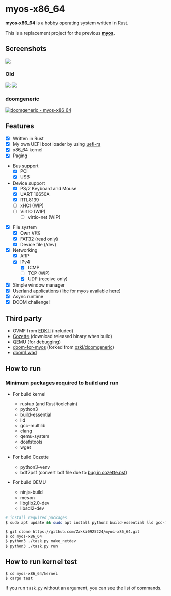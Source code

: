# myos-x86_64

**myos-x86_64** is a hobby operating system written in Rust.

This is a replacement project for the previous **[myos](https://github.com/Zakki0925224/myos)**.

## Screenshots

![](https://github.com/user-attachments/assets/7cc7d545-b3ca-4042-b145-73a909834c13)

### Old

![](https://github.com/Zakki0925224/myos-x86_64/assets/49384910/b134ef0a-c94e-46f8-a578-a6e160747fae)
![](https://github.com/Zakki0925224/myos-x86_64/assets/49384910/fce1c2e4-f56b-46fa-8530-9eeec6069591)

### doomgeneric

[![doomgeneric - myos-x86_64](http://img.youtube.com/vi/DRtx9h6xlkg/0.jpg)](https://www.youtube.com/watch?v=DRtx9h6xlkg)

## Features

-   [x] Written in Rust
-   [x] My own UEFI boot loader by using [uefi-rs](https://github.com/rust-osdev/uefi-rs)
-   [x] x86_64 kernel
-   [x] Paging
-   Bus support
    -   [x] PCI
    -   [x] USB
-   Device support
    -   [x] PS/2 Keyboard and Mouse
    -   [x] UART 16650A
    -   [x] RTL8139
    -   [ ] xHCI (WIP)
    -   [ ] VirtIO (WIP)
        -   [ ] virtio-net (WIP)
-   [x] File system
    -   [x] Own VFS
    -   [x] FAT32 (read only)
    -   [x] Device file (/dev)
-   [x] Networking
    -   [x] ARP
    -   [x] IPv4
        -   [x] ICMP
        -   [ ] TCP (WIP)
        -   [x] UDP (receive only)
-   [x] Simple window manager
-   [x] [Userland applications](/apps/) (libc for myos available [here](/apps/libc/))
-   [x] Async runtime
-   [x] DOOM challenge!

## Third party

-   OVMF from [EDK II](https://github.com/tianocore/edk2.git) (included)
-   [Cozette](https://github.com/slavfox/Cozette.git) (download released binary when build)
-   [QEMU](https://gitlab.com/qemu-project/qemu.git) (for debugging)
-   [doom-for-myos](https://github.com/Zakki0925224/doom-for-myos) (forked from [ozkl/doomgeneric](https://github.com/ozkl/doomgeneric))
-   [doom1.wad](https://distro.ibiblio.org/slitaz/sources/packages/d/doom1.wad)

## How to run

### Minimum packages required to build and run

-   For build kernel

    -   rustup (and Rust toolchain)
    -   python3
    -   build-essential
    -   lld
    -   gcc-multilib
    -   clang
    -   qemu-system
    -   dosfstools
    -   wget

-   For build Cozette

    -   python3-venv
    -   bdf2psf (convert bdf file due to [bug in cozette.psf](https://github.com/slavfox/Cozette/issues/112))

-   For build QEMU

    -   ninja-build
    -   meson
    -   libglib2.0-dev
    -   libsdl2-dev

```bash
# install required packages
$ sudo apt update && sudo apt install python3 build-essential lld gcc-multilib clang qemu-system dosfstools wget python3-venv bdf2psf ninja-build meson libglib2.0-dev libsdl2-dev

$ git clone https://github.com/Zakki0925224/myos-x86_64.git
$ cd myos-x86_64
$ python3 ./task.py make_netdev
$ python3 ./task.py run
```

## How to run kernel test

```bash
$ cd myos-x86_64/kernel
$ cargo test
```

If you run `task.py` without an argument, you can see the list of commands.
